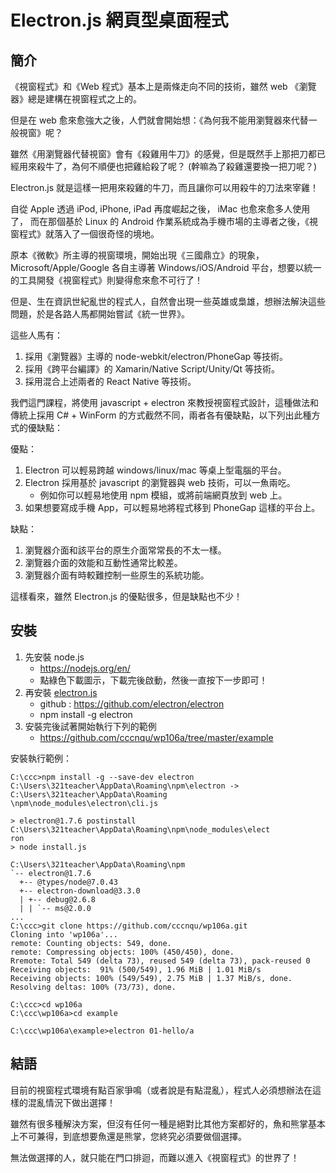 # Electron.js 網頁型桌面程式

## 簡介

《視窗程式》和《Web 程式》基本上是兩條走向不同的技術，雖然 web 《瀏覽器》總是建構在視窗程式之上的。

但是在 web 愈來愈強大之後，人們就會開始想：《為何我不能用瀏覽器來代替一般視窗》呢？

雖然《用瀏覽器代替視窗》會有《殺雞用牛刀》的感覺，但是既然手上那把刀都已經用來殺牛了，為何不順便也把雞給殺了呢？ (幹嘛為了殺雞還要換一把刀呢？)

Electron.js 就是這樣一把用來殺雞的牛刀，而且讓你可以用殺牛的刀法來宰雞！

自從 Apple 透過 iPod, iPhone, iPad 再度崛起之後， iMac 也愈來愈多人使用了， 而在那個基於 Linux 的 Android 作業系統成為手機市場的主導者之後，《視窗程式》就落入了一個很奇怪的境地。

原本《微軟》所主導的視窗環境，開始出現《三國鼎立》的現象，Microsoft/Apple/Google 各自主導著 Windows/iOS/Android 平台，想要以統一的工具開發《視窗程式》則變得愈來愈不可行了！

但是、生在資訊世紀亂世的程式人，自然會出現一些英雄或梟雄，想辦法解決這些問題，於是各路人馬都開始嘗試《統一世界》。

這些人馬有：

1. 採用《瀏覽器》主導的 node-webkit/electron/PhoneGap 等技術。
2. 採用《跨平台編譯》的 Xamarin/Native Script/Unity/Qt 等技術。
3. 採用混合上述兩者的 React Native 等技術。

我們這門課程，將使用 javascript + electron 來教授視窗程式設計，這種做法和傳統上採用 C# + WinForm 的方式截然不同，兩者各有優缺點，以下列出此種方式的優缺點：

優點：

1. Electron 可以輕易跨越 windows/linux/mac 等桌上型電腦的平台。
2. Electron 採用基於 javascript 的瀏覽器與 web 技術，可以一魚兩吃。
    * 例如你可以輕易地使用 npm 模組，或將前端網頁放到 web 上。
3. 如果想要寫成手機 App，可以輕易地將程式移到 PhoneGap 這樣的平台上。

缺點：

1. 瀏覽器介面和該平台的原生介面常常長的不太一樣。
2. 瀏覽器介面的效能和互動性通常比較差。
3. 瀏覽器介面有時較難控制一些原生的系統功能。

這樣看來，雖然 Electron.js 的優點很多，但是缺點也不少！

## 安裝

1. 先安裝 node.js
    * https://nodejs.org/en/
    * 點綠色下載圖示，下載完後啟動，然後一直按下一步即可！
2. 再安裝 [electron.js](https://electron.atom.io/)
    * github : https://github.com/electron/electron
    * npm install -g electron
3. 安裝完後試著開始執行下列的範例
    * https://github.com/cccnqu/wp106a/tree/master/example

安裝執行範例：

```
C:\ccc>npm install -g --save-dev electron
C:\Users\321teacher\AppData\Roaming\npm\electron -> C:\Users\321teacher\AppData\Roaming
\npm\node_modules\electron\cli.js

> electron@1.7.6 postinstall C:\Users\321teacher\AppData\Roaming\npm\node_modules\elect
ron
> node install.js

C:\Users\321teacher\AppData\Roaming\npm
`-- electron@1.7.6
  +-- @types/node@7.0.43
  +-- electron-download@3.3.0
  | +-- debug@2.6.8
  | | `-- ms@2.0.0
...
C:\ccc>git clone https://github.com/cccnqu/wp106a.git
Cloning into 'wp106a'...
remote: Counting objects: 549, done.
remote: Compressing objects: 100% (450/450), done.
Rremote: Total 549 (delta 73), reused 549 (delta 73), pack-reused 0
Receiving objects:  91% (500/549), 1.96 MiB | 1.01 MiB/s
Receiving objects: 100% (549/549), 2.75 MiB | 1.37 MiB/s, done.
Resolving deltas: 100% (73/73), done.

C:\ccc>cd wp106a
C:\ccc\wp106a>cd example

C:\ccc\wp106a\example>electron 01-hello/a

```

## 結語

目前的視窗程式環境有點百家爭鳴（或者說是有點混亂），程式人必須想辦法在這樣的混亂情況下做出選擇！

雖然有很多種解決方案，但沒有任何一種是絕對比其他方案都好的，魚和熊掌基本上不可兼得，到底想要魚還是熊掌，您終究必須要做個選擇。

無法做選擇的人，就只能在門口排迴，而難以進入《視窗程式》的世界了！